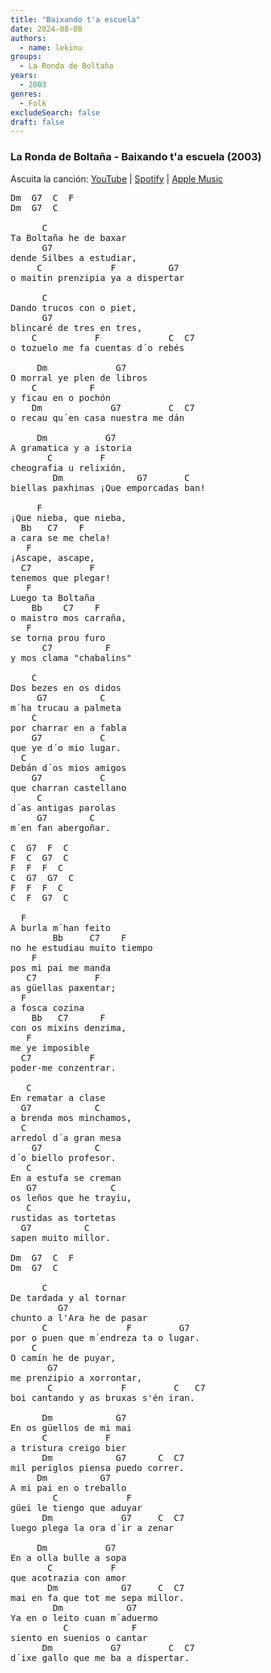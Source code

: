 ```yaml
---
title: "Baixando t'a escuela"
date: 2024-08-08
authors:
  - name: lekinu
groups:
  - La Ronda de Boltaña
years:
  - 2003 
genres:
  - Folk
excludeSearch: false
draft: false
---
```


### La Ronda de Boltaña - Baixando t'a escuela (2003)

Ascuita la canción: [YouTube](https://www.youtube.com/watch?v=fwfx3MgzrSA) | [Spotify](https://open.spotify.com/track/7lWb8yFWGC4IxI236NAZ9h?si=75b7ea6fb55d4af0) | [Apple Music](https://music.apple.com/sv/album/baxando-ta-escuela/1475778449?i=1475778452)

<pre>
Dm  G7  C  F
Dm  G7  C

      C
Ta Boltaña he de baxar
      G7
dende Silbes a estudiar,
     C             F          G7
o maitin prenzipia ya a dispertar

      C
Dando trucos con o piet,
      G7
blincaré de tres en tres,
    C           F             C  C7
o tozuelo me fa cuentas d´o rebés

     Dm             G7
O morral ye plen de libros
    C          F
y ficau en o pochón
    Dm             G7         C  C7
o recau qu´en casa nuestra me dán

     Dm           G7
A gramatica y a istoria
       C         F
cheografia u relixión,
        Dm              G7       C
biellas paxhinas ¡Que emporcadas ban!

     F
¡Que nieba, que nieba,
  Bb   C7    F
a cara se me chela!
   F
¡Ascape, ascape,
  C7           F
tenemos que plegar!
   F
Luego ta Boltaña
    Bb    C7    F
o maistro mos carraña,
   F
se torna prou furo
      C7          F
y mos clama "chabalins"

    C
Dos bezes en os didos
     G7          C
m´ha trucau a palmeta
    C
por charrar en a fabla
    G7           C
que ye d´o mio lugar.
  C
Debán d´os mios amigos
    G7           C
que charran castellano
     C
d´as antigas parolas
     G7        C
m´en fan abergoñar.

C  G7  F  C
F  C  G7  C
F  F  F  C
C  G7  G7  C
F  F  F  C
C  F  G7  C

  F
A burla m´han feito
        Bb     C7    F
no he estudiau muito tiempo
    F
pos mi pai me manda
   C7           F
as güellas paxentar;
  F
a fosca cozina
    Bb   C7      F
con os mixins denzima,
   F
me ye imposible
  C7           F
poder-me conzentrar.

   C
En rematar a clase
  G7            C
a brenda mos minchamos,
  C
arredol d´a gran mesa
    G7          C
d´o biello profesor.
   C
En a estufa se creman
   G7              C
os leños que he trayiu,
   C
rustidas as tortetas
  G7          C
sapen muito millor.

Dm  G7  C  F
Dm  G7  C

      C
De tardada y al tornar
         G7
chunto a l'Ara he de pasar
      C               F         G7
por o puen que m´endreza ta o lugar.
    C
O camín he de puyar,
       G7
me prenzipio a xorrontar,
       C             F         C   C7
boi cantando y as bruxas s'én iran.

      Dm            G7
En os güellos de mi mai
      C           F
a tristura creigo bier
      Dm            G7      C  C7
mil periglos piensa puedo correr.
     Dm          G7
A mi pai en o treballo
        C             F
güei le tiengo que aduyar
      Dm             G7     C  C7 
luego plega la ora d´ir a zenar

     Dm           G7
En a olla bulle a sopa
       C           F
que acotrazia con amor
       Dm            G7     C  C7
mai en fa que tot me sepa millor.
        Dm            G7
Ya en o leito cuan m´aduermo
          C            F
siento en suenios o cantar
      Dm           G7         C  C7
d´ixe gallo que me ba a dispertar.
</pre>

